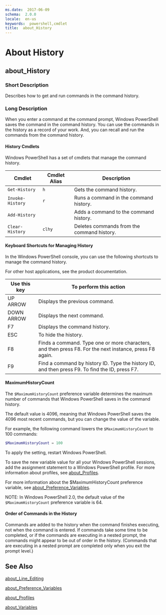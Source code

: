 ```yaml
---
ms.date:  2017-06-09
schema:  2.0.0
locale:  en-us
keywords:  powershell,cmdlet
title:  about_History
---
```


# About History
## about_History


### Short Description

Describes how to get and run commands in the command history.

### Long Description

When you enter a command at the command prompt, Windows PowerShell
saves the command in the command history. You can use the commands
in the history as a record of your work. And, you can recall and run the
commands from the command history.

#### History Cmdlets
Windows PowerShell has a set of cmdlets that manage the command history.

| Cmdlet | Cmdlet Alias | Description |
| - | - | - |
| `Get-History` | `h` | Gets the command history. |
| `Invoke-History` | `r` | Runs a command in the command history. |
| `Add-History` | | Adds a command to the command history. |
| `Clear-History` | `clhy` | Deletes commands from the command history. |

#### Keyboard Shortcuts for Managing History
In the Windows PowerShell console, you can use the following shortcuts
to manage the command history.

For other host applications, see the product documentation.

| Use this key | To perform this action |
| - | - |
| UP ARROW | Displays the previous command. |
| DOWN ARROW | Displays the next command. |
| F7 | Displays the command history. |
| ESC | To hide the history. |
| F8 | Finds a command. Type one or more characters, and then press F8. For the next instance, press F8 again. |
| F9 | Find a command by history ID. Type the history ID, and then press F9. To find the ID, press F7. |

#### MaximumHistoryCount
The `$MaximumHistoryCount` preference variable determines the maximum
number of commands that Windows PowerShell saves in the command history.

The default value is 4096, meaning that Windows PowerShell saves the 4096
most recent commands, but you can change the value of the variable.

For example, the following command lowers the `$MaximumHistoryCount` to
100 commands:

```powershell
$MaximumHistoryCount = 100
```

To apply the setting, restart Windows PowerShell.

To save the new variable value for all your Windows PowerShell
sessions, add the assignment statement to a Windows PowerShell profile.
For more information about profiles, see [about_Profiles](http://go.microsoft.com/fwlink/?LinkID=113729).

For more information about the $MaximumHistoryCount preference
variable, see [about_Preference_Variables](http://go.microsoft.com/fwlink/?LinkID=113248).

NOTE: In Windows PowerShell 2.0, the default value of the `$MaximumHistoryCount`
preference variable is 64.

#### Order of Commands in the History
Commands are added to the history when the command finishes executing,
not when the command is entered. If commands take some time to be
completed, or if the commands are executing in a nested prompt, the
commands might appear to be out of order in the history. (Commands
that are executing in a nested prompt are completed only when you exit
the prompt level.)

## See Also

[about_Line_Editing](about_Line_Editing.md)

[about_Preference_Variables](about_Preference_Variables.md)

[about_Profiles](about_Profiles.md)

[about_Variables](about_Variables.md)
